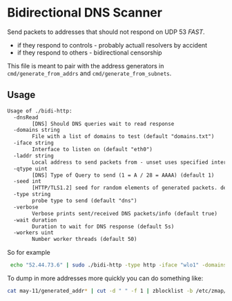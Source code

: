 
# Bidirectional DNS Scanner

Send packets to addresses that should not respond on UDP 53 _FAST_.

* if they respond to controls - probably actuall resolvers by accident
* if they respond to others - bidirectional censorship

This file is meant to pair with the address generators in `cmd/generate_from_addrs` and `cmd/generate_from_subnets`.

## Usage

```txt
Usage of ./bidi-http:
  -dnsRead
        [DNS] Should DNS queries wait to read response
  -domains string
        File with a list of domains to test (default "domains.txt")
  -iface string
        Interface to listen on (default "eth0")
  -laddr string
        Local address to send packets from - unset uses specified interface.
  -qtype uint
        [DNS] Type of Query to send (1 = A / 28 = AAAA) (default 1)
  -seed int
        [HTTP/TLS1.2] seed for random elements of generated packets. default seeded with time.Now.Nano (default -1)
  -type string
        probe type to send (default "dns")
  -verbose
        Verbose prints sent/received DNS packets/info (default true)
  -wait duration
        Duration to wait for DNS response (default 5s)
  -workers uint
        Number worker threads (default 50)
```

So for example

```sh
 echo "52.44.73.6" | sudo ./bidi-http -type http -iface "wlo1" -domains domains.txt -workers 1 -wait 1s
```

To dump in more addresses more quickly you can do something like:

```sh
cat may-11/generated_addr* | cut -d " " -f 1 | zblocklist -b /etc/zmap/blacklist.conf | sudo ./bidi -laddr "<local_addr>" -qtype 1  -workers 2000 -wait 5ms -iface enp1s0f0:0 > may-11/bidi_3.out 2>&1
```
